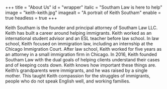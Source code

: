 +++
title = "About Us"
id = "wrapper"
italic = "Southam Law is here to help"
image = "keith-keith.jpg"
imagealt = "A portrait of Keith Southam"
enable = true
headless = true
+++

Keith Southam is the founder and principal attorney of Southam Law LLC. Keith has built a career around helping immigrants. Keith worked as an international student advisor and an ESL teacher before law school. In law school, Keith focused on immigration law, including an internship at the Chicago Immigration Court. After law school, Keith worked for five years as an attorney in a small immigration firm in Chicago. In 2016, Keith founded Southam Law with the dual goals of helping clients understand their cases and of keeping costs down. Keith knows how important these things are. Keith’s grandparents were immigrants, and he was raised by a single mother. This taught Keith compassion for the struggles of immigrants, people who do not speak English well, and working families.

